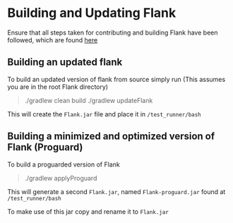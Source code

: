 # Building and Updating Flank

Ensure that all steps taken for contributing and building Flank have been followed, which are found [here](../README.md)

## Building an updated flank
To build an updated version of flank from source simply run (This assumes you are in the root Flank directory)

> ./gradlew clean build
> ./gradlew updateFlank


This will create the `Flank.jar` file and place it in `/test_runner/bash`

## Building a minimized and optimized version of Flank (Proguard)
To build a proguarded version of Flank
> ./gradlew applyProguard

This will generate a second `Flank.jar`, named `Flank-proguard.jar` found at `/test_runner/bash`

To make use of this jar copy and rename it to `Flank.jar`



